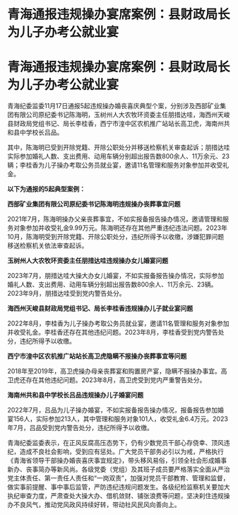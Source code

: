 # 青海通报违规操办宴席案例：县财政局长为儿子办考公就业宴

# 青海通报违规操办宴席案例：县财政局长为儿子办考公就业宴

青海纪委监委11月17日通报5起违规操办婚丧喜庆典型个案，分别涉及西部矿业集团有限公司原纪委书记陈海明，玉树州人大农牧环资委主任朋措达哇，海西州天峻县财政局党组书记、局长李桂香，西宁市湟中区农机推广站站长高卫虎，海南州共和县中学校长吕品。

其中，陈海明已受到开除党籍、开除公职处分并移送检察机关审查起诉；朋措达哇实际参加婚礼人数、支出费用、动用车辆分别超出报告数800余人、11万余元、23辆；李桂香为儿子操办考取公务员就业宴，邀请11名管理和服务对象参加并收受礼金。

**以下为通报的5起典型案例：**

**西部矿业集团有限公司原纪委书记陈海明违规操办丧葬事宜问题**

2021年7月，陈海明操办父亲丧葬事宜，不如实报备报告操办情况，邀请管理和服务对象参加并收受礼金9.99万元。陈海明还存在其他严重违纪违法问题。2023年10月，陈海明受到开除党籍、开除公职处分，违纪所得予以收缴，涉嫌犯罪问题移送检察机关依法审查起诉。

**玉树州人大农牧环资委主任朋措达哇违规操办女儿婚宴问题**

2023年7月，朋措达哇大操大办女儿婚宴，不如实报备报告操办情况，实际参加婚礼人数、支出费用、动用车辆分别超出报告数800余人、11万余元、23辆。2023年9月，朋措达哇受到党内警告处分。

**海西州天峻县财政局党组书记、局长李桂香违规操办儿子就业宴问题**

2022年8月，李桂香为儿子操办考取公务员就业宴，邀请11名管理和服务对象参加并收受礼金。李桂香还存在其他违纪问题。2023年8月，李桂香受到党内警告处分，违纪所得予以收缴。

**西宁市湟中区农机推广站站长高卫虎隐瞒不报操办丧葬事宜等问题**

2018年至2019年，高卫虎操办母亲丧葬宴和购置房产宴，隐瞒不报操办事宜。高卫虎还存在其他违纪问题。2023年8月，高卫虎受到党内严重警告处分。

**海南州共和县中学校长吕品违规操办儿子婚宴问题**

2022年7月，吕品为儿子操办婚宴，不如实报备报告操办情况，报备报告参加婚宴156人，实际参加213人，其中管理和服务对象101人，收受礼金6.4万元。2023年7月，吕品受到党内警告处分，违纪所得予以收缴。

青海纪委监委表示，在正风反腐高压态势下，仍有少数党员干部心存侥幸、顶风违纪，造成不良社会影响，受到应有惩处。广大党员干部务必引以为戒，严格执行《青海省领导干部操办婚丧喜庆事宜规定》，带头移风易俗，引领全社会形成婚事新办、丧事简办等新风尚。各级党委（党组）及其班子成员要严格落实全面从严治党主体责任、第一责任人责任和“一岗双责”，加强对党员干部教育、管理和监督，做实事前提醒、事中事后监管，严防违纪违规问题发生。各级纪检监察机关要加大执纪审查力度，严肃查处大操大办、借机敛财、铺张浪费等问题，坚决刹住违规操办不良风气，推动党风政风持续好转，带动社风民风向善向上。

